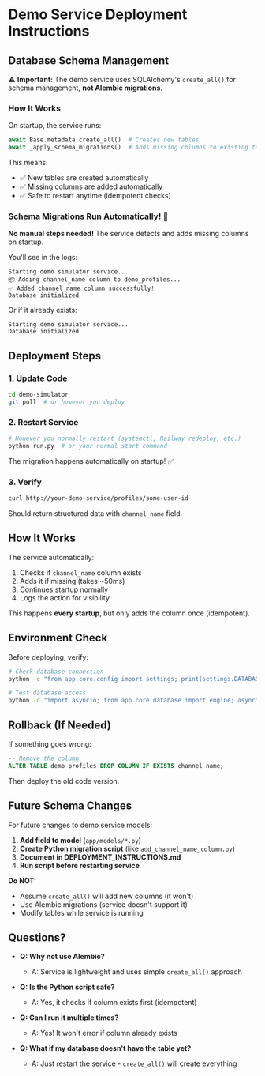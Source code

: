 # Demo Service Deployment Instructions

## Database Schema Management

⚠️ **Important:** The demo service uses SQLAlchemy's `create_all()` for schema management, **not Alembic migrations**.

### How It Works

On startup, the service runs:
```python
await Base.metadata.create_all()  # Creates new tables
await _apply_schema_migrations()  # Adds missing columns to existing tables
```

This means:
- ✅ New tables are created automatically
- ✅ Missing columns are added automatically
- ✅ Safe to restart anytime (idempotent checks)

### Schema Migrations Run Automatically! 🎉

**No manual steps needed!** The service detects and adds missing columns on startup.

You'll see in the logs:
```
Starting demo simulator service...
📦 Adding channel_name column to demo_profiles...
✅ Added channel_name column successfully!
Database initialized
```

Or if it already exists:
```
Starting demo simulator service...
Database initialized
```

## Deployment Steps

### 1. Update Code
```bash
cd demo-simulator
git pull  # or however you deploy
```

### 2. Restart Service
```bash
# However you normally restart (systemctl, Railway redeploy, etc.)
python run.py  # or your normal start command
```

The migration happens automatically on startup! ✅

### 3. Verify
```bash
curl http://your-demo-service/profiles/some-user-id
```

Should return structured data with `channel_name` field.

## How It Works

The service automatically:
1. Checks if `channel_name` column exists
2. Adds it if missing (takes ~50ms)
3. Continues startup normally
4. Logs the action for visibility

This happens **every startup**, but only adds the column once (idempotent).

## Environment Check

Before deploying, verify:

```bash
# Check database connection
python -c "from app.core.config import settings; print(settings.DATABASE_URL)"

# Test database access
python -c "import asyncio; from app.core.database import engine; asyncio.run(engine.connect())"
```

## Rollback (If Needed)

If something goes wrong:

```sql
-- Remove the column
ALTER TABLE demo_profiles DROP COLUMN IF EXISTS channel_name;
```

Then deploy the old code version.

## Future Schema Changes

For future changes to demo service models:

1. **Add field to model** (`app/models/*.py`)
2. **Create Python migration script** (like `add_channel_name_column.py`)
3. **Document in DEPLOYMENT_INSTRUCTIONS.md**
4. **Run script before restarting service**

**Do NOT:**
- Assume `create_all()` will add new columns (it won't)
- Use Alembic migrations (service doesn't support it)
- Modify tables while service is running

## Questions?

- **Q: Why not use Alembic?**
  - A: Service is lightweight and uses simple `create_all()` approach
  
- **Q: Is the Python script safe?**
  - A: Yes, it checks if column exists first (idempotent)
  
- **Q: Can I run it multiple times?**
  - A: Yes! It won't error if column already exists

- **Q: What if my database doesn't have the table yet?**
  - A: Just restart the service - `create_all()` will create everything
